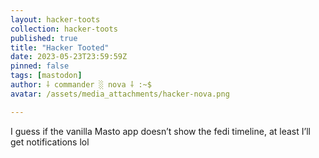 ```yaml
---
layout: hacker-toots
collection: hacker-toots
published: true
title: "Hacker Tooted"
date: 2023-05-23T23:59:59Z
pinned: false
tags: [mastodon]
author: ⸸ commander ░ nova ⸸ :~$
avatar: /assets/media_attachments/hacker-nova.png

---
```


<p>I guess if the vanilla Masto app doesn’t show the fedi timeline, at least I’ll get notifications lol</p>



